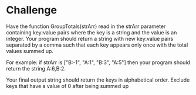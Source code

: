 # Challenge
Have the function GroupTotals(strArr) read in the strArr parameter containing key:value pairs where the key is a string and the value is an integer. Your program should return a string with new key:value pairs separated by a comma such that each key appears only once with the total values summed up.

For example: if strArr is ["B:-1", "A:1", "B:3", "A:5"] then your program should return the string A:6,B:2. 

Your final output string should return the keys in alphabetical order. Exclude keys that have a value of 0 after being summed up
